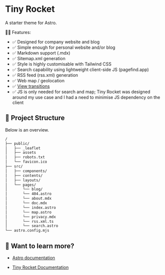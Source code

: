 # Tiny Rocket

A starter theme for Astro.

🧑‍🚀 Features:

- ✅ Designed for company website and blog
- ✅ Simple enough for personal website and/or blog
- ✅ Markdown support (.mdx)
- ✅ Sitemap.xml generation
- ✅ Style is highly customisable with Tailwind CSS
- ✅ Search capability using lightweight client-side JS (pagefind.app)
- ✅ RSS feed (rss.xml) generation
- ✅ Web map / geolocation
- ✅ [View transitions](https://docs.astro.build/en/guides/view-transitions/)
- ✅ JS is only needed for search and map; Tiny Rocket was designed around my use case and I had a need to minimise JS dependency on the client


## 🚀 Project Structure

Below is an overview.

```bash
/
├── public/
│   ├── _leaflet
│   ├── assets
│   ├── robots.txt
│   └── favicon.ico
├── src/
│   ├── components/
│   ├── contents/
│   ├── layouts/
│   └── pages/
│       └── blog/
│       └── 404.astro
│       └── about.mdx
│       └── doc.mdx
│       └── index.astro
│       └── map.astro
│       └── privacy.mdx
│       └── rss.xml.ts
│       └── search.astro
└── astro.config.mjs
```

## 👀 Want to learn more?

- [Astro documentation](https://docs.astro.build/en/getting-started/)

- [Tiny Rocket Documentation](https://tinyrocket.pages.dev/doc)
